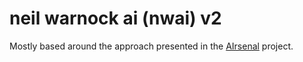 # neil warnock ai (nwai) v2

Mostly based around the approach presented in the [AIrsenal](https://www.turing.ac.uk/news/airsenal) project.
